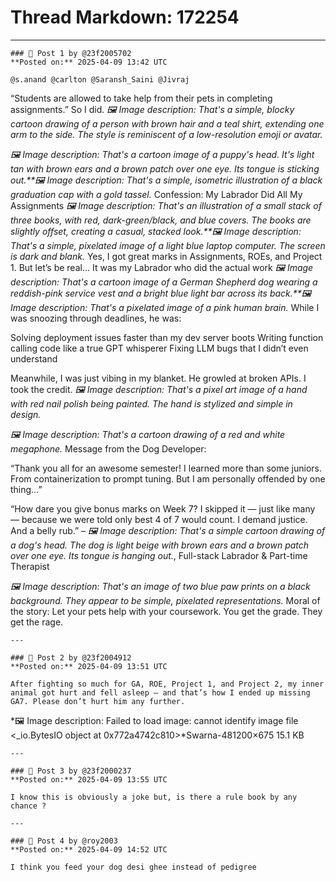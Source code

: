 # Thread Markdown: 172254

---

    ### 💬 Post 1 by @23f2005702  
    **Posted on:** 2025-04-09 13:42 UTC  

    @s.anand @carlton @Saransh_Saini @Jivraj
“Students are allowed to take help from their pets in completing assignments.”
So I did. *🖼️ Image description: That's a simple, blocky cartoon drawing of a person with brown hair and a teal shirt, extending one arm to the side.  The style is reminiscent of a low-resolution emoji or avatar.*

*🖼️ Image description: That's a cartoon image of a puppy's head.  It's light tan with brown ears and a brown patch over one eye.  Its tongue is sticking out.**🖼️ Image description: That's a simple, isometric illustration of a black graduation cap with a gold tassel.* Confession: My Labrador Did All My Assignments *🖼️ Image description: That's an illustration of a small stack of three books, with red, dark-green/black, and blue covers.  The books are slightly offset, creating a casual, stacked look.**🖼️ Image description: That's a simple, pixelated image of a light blue laptop computer.  The screen is dark and blank.*
Yes, I got great marks in Assignments, ROEs, and Project 1.
But let’s be real…
It was my Labrador who did the actual work *🖼️ Image description: That's a cartoon image of a German Shepherd dog wearing a reddish-pink service vest and a bright blue light bar across its back.**🖼️ Image description: That's a pixelated image of a pink human brain.*
While I was snoozing through deadlines, he was:

Solving deployment issues faster than my dev server boots
Writing function calling code like a true GPT whisperer
Fixing LLM bugs that I didn’t even understand

Meanwhile, I was just vibing in my blanket.
He growled at broken APIs.
I took the credit. *🖼️ Image description: That's a pixel art image of a hand with red nail polish being painted.  The hand is stylized and simple in design.*

*🖼️ Image description: That's a cartoon drawing of a red and white megaphone.* Message from the Dog Developer:

“Thank you all for an awesome semester!
I learned more than some juniors. From containerization to prompt tuning.
But I am personally offended by one thing…”


“How dare you give bonus marks on Week 7?
I skipped it — just like many — because we were told only best 4 of 7 would count.
I demand justice. And a belly rub.”
– *🖼️ Image description: That's a simple cartoon drawing of a dog's head.  The dog is light beige with brown ears and a brown patch over one eye. Its tongue is hanging out.*, Full-stack Labrador & Part-time Therapist


*🖼️ Image description: That's an image of two blue paw prints on a black background.  They appear to be simple, pixelated representations.* Moral of the story:
Let your pets help with your coursework.
You get the grade. They get the rage.

    ---

    ### 💬 Post 2 by @23f2004912  
    **Posted on:** 2025-04-09 13:51 UTC  

    After fighting so much for GA, ROE, Project 1, and Project 2, my inner animal got hurt and fell asleep — and that’s how I ended up missing GA7. Please don’t hurt him any further.
*🖼️ Image description: Failed to load image: cannot identify image file <_io.BytesIO object at 0x772a4742c810>*Swarna-481200×675 15.1 KB

    ---

    ### 💬 Post 3 by @23f2000237  
    **Posted on:** 2025-04-09 13:55 UTC  

    I know this is obviously a joke but, is there a rule book by any chance ?

    ---

    ### 💬 Post 4 by @roy2003  
    **Posted on:** 2025-04-09 14:52 UTC  

    I think you feed your dog desi ghee instead of pedigree

    